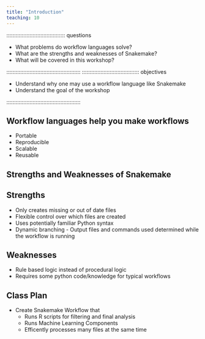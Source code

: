 ```yaml
---
title: "Introduction"
teaching: 10
---
```


:::::::::::::::::::::::::::::::::::::: questions 

- What problems do workflow languages solve?
- What are the strengths and weaknesses of Snakemake?
- What will be covered in this workshop?

::::::::::::::::::::::::::::::::::::::::::::::::
::::::::::::::::::::::::::::::::::::: objectives

- Understand why one may use a workflow language like Snakemake
- Understand the goal of the workshop

::::::::::::::::::::::::::::::::::::::::::::::::

## Workflow languages help you make workflows
- Portable
- Reproducible
- Scalable
- Reusable

## Strengths and Weaknesses of Snakemake

## Strengths
- Only creates missing or out of date files
- Flexible control over which files are created 
- Uses potentially familiar Python syntax
- Dynamic branching - Output files and commands used determined while the workflow is running

## Weaknesses
- Rule based logic instead of procedural logic
- Requires some python code/knowledge for typical workflows

## Class Plan
- Create Snakemake Workflow that
  - Runs R scripts for filtering and final analysis
  - Runs Machine Learning Components
  - Efficently processes many files at the same time
